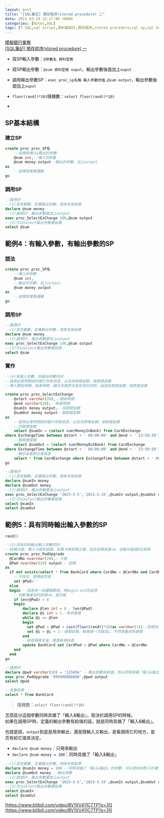 ```yaml
---
layout: post
title: "[SQL筆記] 預存程序(stored procedure) 二"
date: 2011-03-19 22:17:00 +0800
categories: [Notes,SQL]
tags: [T-SQL,sql script,資料庫設計,預存程序,stored procedure,sql sp,sql drop proc,sql sp exec,sql floor(rand()*10),sql rand,sql if not exists]
---
```


[模擬銀行業務](https://riivalin.github.io/posts/2011/03/sql-17/)    
[[SQL筆記] 預存程序(stored procedure) 一](https://riivalin.github.io/posts/2011/03/sql-30/)

- 寫SP輸入參數：`@參數名 資料型態`
- 寫SP輸出參數：`@sum 資料型態 ouput`，輸出參數後面加上`ouput`
- 調用輸出參數SP：`exec proc_sp名稱 輸入參數的值,@sum output`，輸出參數後面加上`ouput`

- `floor(rand()*10)`隨機數：`select floor(rand()*10)`
- 

## SP基本結構
### 建立SP
```sql
create proc proc_SP名
    --這裡寫傳入&輸出的參數
    @num int,--傳入的參數
    @sum money output--輸出的參數，加上output
as
    --這裡寫業務邏輯
go
```
### 調用SP
```sql
--調用SP
--(1)宣告變數，定義輸出參數，用來存放結果
declare @sum money
--(2)調用SP，輸出參數要加上output
exec proc_SelectExChange 100,@sum output
--(3)可以select輸出參數看結果
select @sum
```

## 範例4：有輸入參數，有輸出參數的SP
### 語法
```sql
create proc proc_SP名
    --傳入的參數
    @num int,
    --輸出的參數，加上output
    @sum money output
as
    --這裡寫業務邏輯
go
```

### 調用SP
```sql
--調用SP
--(1)宣告變數，定義輸出參數，用來存放結果
declare @sum money
--(2)調用SP，輸出參數要加上output
exec proc_SelectExChange 100,@sum output
--(3)可以select輸出參數看結果
select @sum
```

### 實作

```sql
--(4)有輸入參數，有輸出參數的SP
--查詢出某時間段的銀行存取信息，以及存款總金額，取款總金額
--傳入開始時間、結束時間，顯示存取款交易信息的同時，返回存款總金額，取款總金額

create proc proc_SelectExChange
    @start varchar(20),--開始時間
    @end varchar(20),--結束時間
    @sumIn money output,--存款總金額
    @sumOut money output--取款總金額
as
    --查詢出某時間段的銀行存取信息，以及存款總金額，取款總金額
    --存款總金額
    select @sumIn = (select sum(MoneyInBank) from CardExchange
where ExchangeTime between @start + ' 00:00:00' and @end + ' 23:59:59')
    --取款總金額
    select @sumOut = (select sum(MoneyOutBank) from CardExchange
where ExchangeTime between @start + ' 00:00:00' and @end + ' 23:59:59')
    --顯示存取款交易信息
    select * from CardExchange where ExchangeTime between @start + ' 00:00:00' and @end + ' 23:59:59'
go

--調用SP
--(1)宣告變數，定義輸出參數，用來存放結果
declare @sumIn money
declare @sumOut money
--(2)調用SP，輸出參數要加上output
exec proc_SelectExChange '2023-5-5','2023-5-15',@sumIn output,@sumOut output
--(3)可以select輸出參數看結果
select @sumIn
select @sumOut
```

## 範例5：具有同時輸出輸入參數的SP

`rand()`

```sql
--(5)具有同時輸出輸入參數的SP
--密碼升級，傳入卡號和密碼，如果卡號密碼正確，並且密碼長度<8，自動升級成8位密碼
create proc proc_PwdUpgrade
  @CardNo nvarchar(20),--卡號
  @Pwd nvarchar(20) output --密碼
as
  if not exists(select * from BankCard where CardNo = @CardNo and CardPwd = @Pwd)
	--不存在，密碼給空值
	set @Pwd=''
  else
  begin --因為有一段邏輯要寫，用begin-end包起來
    --判斷傳進來的密碼<8，就升級
	if len(@Pwd) < 8
	begin
	    declare @len int = 8 - len(@Pwd)
		declare @i int = 1--用來循環
		while @i <= @len
		begin 
		  set @Pwd = @Pwd + cast(floor(rand()*10)as varchar(1))--密碼加上隨機數
		  set @i = @i + 1--循環自增，每循環一次就加1，不然會變成死循環
		end
		--新密碼產生後，要更新資料表
		update BankCard set CardPwd = @Pwd where CardNo = @CardNo
	end
  end
go

--調用SP
declare @pwd varchar(20) = '123456' --輸出參數有給值，所以同時具備「輸入&輸出」
exec proc_PwdUpgrade '999998888800',@pwd output
select @pwd

--查看結果
select * from BankCard
```
> 隨機數：`select floor(rand()*10)`

怎麼區分這個參數同時具備了「輸入&輸出」，取決於調用SP的時候。       
如果在調用SP時，定義的輸出參數有給值的話，就是同時具備了「輸入&輸出」。

也就是說，`output`到底是用來輸出，還是既輸入又輸出，是看調用它的地方，是否有給它值來決定。

- `declare @sum money`：只用來輸出
- `declare @sum money = 100`：同時具備了「輸入&輸出」

```sql
--(1)宣告變數，定義輸出參數，用來存放結果
declare @sumIn money = 100 --同時具備了「輸入&輸出」的參數，可以把100帶入SP裡，在SP裡執行完後產生了新值又可以帶出來
declare @sumOut money --輸出參數
--(2)調用SP，輸出參數要加上output
exec proc_SelectExChange '2023-5-5','2023-5-15',@sumIn output,@sumOut output
--(3)可以select輸出參數看結果
select @sumIn
select @sumOut
```

[https://www.bilibili.com/video/BV1XV411C7TP?p=31](https://www.bilibili.com/video/BV1XV411C7TP?p=31)